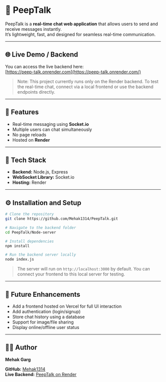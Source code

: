 # 💬 PeepTalk

PeepTalk is a **real-time chat web application** that allows users to send and receive messages instantly.  
It’s lightweight, fast, and designed for seamless real-time communication.

---

## 🌐 Live Demo / Backend
You can access the live backend here:  
[https://peep-talk.onrender.com](https://peep-talk.onrender.com/)

> Note: This project currently runs only on the Render backend. To test the real-time chat, connect via a local frontend or use the backend endpoints directly.

---

## 🚀 Features
- Real-time messaging using **Socket.io**
- Multiple users can chat simultaneously
- No page reloads
- Hosted on **Render**

---

## 🧩 Tech Stack
- **Backend:** Node.js, Express  
- **WebSocket Library:** Socket.io  
- **Hosting:** Render

---

## ⚙️ Installation and Setup

```bash
# Clone the repository
git clone https://github.com/Mehak1314/PeepTalk.git

# Navigate to the backend folder
cd PeepTalk/Node-server

# Install dependencies
npm install

# Run the backend server locally
node index.js
```

> The server will run on `http://localhost:3000` by default. You can connect your frontend to this local server for testing.

---

## 🧠 Future Enhancements
- Add a frontend hosted on Vercel for full UI interaction
- Add authentication (login/signup)
- Store chat history using a database
- Support for image/file sharing
- Display online/offline user status

---

## 👩‍💻 Author
**Mehak Garg**  

**GitHub:** [Mehak1314](https://github.com/Mehak1314)  
**Live Backend:** [PeepTalk on Render](https://peep-talk.onrender.com/)
